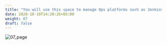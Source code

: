 ```yaml
---
title: "You will use this space to manage Ops platforms such as Jenkins"
date: 2020-10-16T14:20:26+03:00
weight: 07
draft: false
---
```


![07_page](/images/module3/07_page.png)
